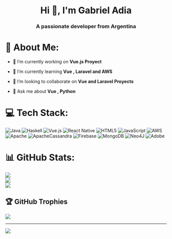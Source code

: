 <h1 align="center">Hi 👋, I'm Gabriel Adia</h1>
<h3 align="center">A passionate developer from Argentina</h3>

# 💫 About Me:

- 🔭 I’m currently working on **Vue.js Proyect**

- 🌱 I’m currently learning **Vue , Laravel and AWS**

- 👯 I’m looking to collaborate on **Vue and Laravel Proyects**

- 💬 Ask me about **Vue , Python**

# 💻 Tech Stack:
![Java](https://img.shields.io/badge/java-%23ED8B00.svg?style=for-the-badge&logo=openjdk&logoColor=white) ![Haskell](https://img.shields.io/badge/Haskell-5e5086?style=for-the-badge&logo=haskell&logoColor=white) ![Vue.js](https://img.shields.io/badge/vue.js-%2335495e.svg?style=for-the-badge&logo=vuedotjs&logoColor=%234FC08D) ![React Native](https://img.shields.io/badge/react_native-%2320232a.svg?style=for-the-badge&logo=react&logoColor=%2361DAFB) ![HTML5](https://img.shields.io/badge/html5-%23E34F26.svg?style=for-the-badge&logo=html5&logoColor=white) ![JavaScript](https://img.shields.io/badge/javascript-%23323330.svg?style=for-the-badge&logo=javascript&logoColor=%23F7DF1E) ![AWS](https://img.shields.io/badge/AWS-%23FF9900.svg?style=for-the-badge&logo=amazon-aws&logoColor=white) ![Apache](https://img.shields.io/badge/apache-%23D42029.svg?style=for-the-badge&logo=apache&logoColor=white) ![ApacheCassandra](https://img.shields.io/badge/cassandra-%231287B1.svg?style=for-the-badge&logo=apache-cassandra&logoColor=white) ![Firebase](https://img.shields.io/badge/firebase-a08021?style=for-the-badge&logo=firebase&logoColor=ffcd34) ![MongoDB](https://img.shields.io/badge/MongoDB-%234ea94b.svg?style=for-the-badge&logo=mongodb&logoColor=white) ![Neo4J](https://img.shields.io/badge/Neo4j-008CC1?style=for-the-badge&logo=neo4j&logoColor=white) ![Adobe](https://img.shields.io/badge/adobe-%23FF0000.svg?style=for-the-badge&logo=adobe&logoColor=white)
# 📊 GitHub Stats:
![](https://github-readme-stats.vercel.app/api?username=gabrieladia1979&theme=dark&hide_border=false&include_all_commits=false&count_private=false)<br/>
![](https://github-readme-streak-stats.herokuapp.com/?user=gabrieladia1979&theme=dark&hide_border=false)<br/>
![](https://github-readme-stats.vercel.app/api/top-langs/?username=gabrieladia1979&theme=dark&hide_border=false&include_all_commits=false&count_private=false&layout=compact)

## 🏆 GitHub Trophies
![](https://github-profile-trophy.vercel.app/?username=gabrieladia1979&theme=dark&no-frame=false&no-bg=true&margin-w=4)

---
[![](https://visitcount.itsvg.in/api?id=gabrieladia1979&icon=0&color=0)](https://visitcount.itsvg.in)

<!-- Proudly created with GPRM ( https://gprm.itsvg.in ) -->
